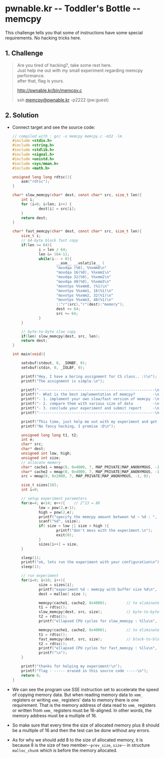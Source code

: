 # pwnable.kr -- Toddler's Bottle -- memcpy
This challenge tells you that some of instructions have some special requirements. No hacking tricks here.

## 1. Challenge
  > Are you tired of hacking?, take some rest here.  
  > Just help me out with my small experiment regarding memcpy performance.  
  > after that, flag is yours.  
  >   
  > http://pwnable.kr/bin/memcpy.c  
  >   
  > ssh memcpy@pwnable.kr -p2222 (pw:guest)  

## 2. Solution
  * Connect target and see the source code:
    ```c
    // compiled with : gcc -o memcpy memcpy.c -m32 -lm
    #include <stdio.h>
    #include <string.h>
    #include <stdlib.h>
    #include <signal.h>
    #include <unistd.h>
    #include <sys/mman.h>
    #include <math.h>

    unsigned long long rdtsc(){
        asm("rdtsc");
    }

    char* slow_memcpy(char* dest, const char* src, size_t len){
        int i;
        for (i=0; i<len; i++) {
                dest[i] = src[i];
        }
        return dest;
    }

    char* fast_memcpy(char* dest, const char* src, size_t len){
        size_t i;
        // 64-byte block fast copy
        if(len >= 64){
                i = len / 64;
                len &= (64-1);
                while(i-- > 0){
                        __asm__ __volatile__ (
                        "movdqa (%0), %%xmm0\n"
                        "movdqa 16(%0), %%xmm1\n"
                        "movdqa 32(%0), %%xmm2\n"
                        "movdqa 48(%0), %%xmm3\n"
                        "movntps %%xmm0, (%1)\n"
                        "movntps %%xmm1, 16(%1)\n"
                        "movntps %%xmm2, 32(%1)\n"
                        "movntps %%xmm3, 48(%1)\n"
                        ::"r"(src),"r"(dest):"memory");
                        dest += 64;
                        src += 64;
                }
        }

        // byte-to-byte slow copy
        if(len) slow_memcpy(dest, src, len);
        return dest;
    }

    int main(void){

        setvbuf(stdout, 0, _IONBF, 0);
        setvbuf(stdin, 0, _IOLBF, 0);

        printf("Hey, I have a boring assignment for CS class.. :(\n");
        printf("The assignment is simple.\n");

        printf("-----------------------------------------------------\n");
        printf("- What is the best implementation of memcpy?        -\n");
        printf("- 1. implement your own slow/fast version of memcpy -\n");
        printf("- 2. compare them with various size of data         -\n");
        printf("- 3. conclude your experiment and submit report     -\n");
        printf("-----------------------------------------------------\n");

        printf("This time, just help me out with my experiment and get flag\n");
        printf("No fancy hacking, I promise :D\n");

        unsigned long long t1, t2;
        int e;
        char* src;
        char* dest;
        unsigned int low, high;
        unsigned int size;
        // allocate memory
        char* cache1 = mmap(0, 0x4000, 7, MAP_PRIVATE|MAP_ANONYMOUS, -1, 0);
        char* cache2 = mmap(0, 0x4000, 7, MAP_PRIVATE|MAP_ANONYMOUS, -1, 0);
        src = mmap(0, 0x2000, 7, MAP_PRIVATE|MAP_ANONYMOUS, -1, 0);

        size_t sizes[10];
        int i=0;

        // setup experiment parameters
        for(e=4; e<14; e++){    // 2^13 = 8K
                low = pow(2,e-1);
                high = pow(2,e);
                printf("specify the memcpy amount between %d ~ %d : ", low, high);
                scanf("%d", &size);
                if( size < low || size > high ){
                        printf("don't mess with the experiment.\n");
                        exit(0);
                }
                sizes[i++] = size;
        }

        sleep(1);
        printf("ok, lets run the experiment with your configuration\n");
        sleep(1);

        // run experiment
        for(i=0; i<10; i++){
                size = sizes[i];
                printf("experiment %d : memcpy with buffer size %d\n", i+1, size);
                dest = malloc( size );

                memcpy(cache1, cache2, 0x4000);         // to eliminate cache effect
                t1 = rdtsc();
                slow_memcpy(dest, src, size);           // byte-to-byte memcpy
                t2 = rdtsc();
                printf("ellapsed CPU cycles for slow_memcpy : %llu\n", t2-t1);

                memcpy(cache1, cache2, 0x4000);         // to eliminate cache effect
                t1 = rdtsc();
                fast_memcpy(dest, src, size);           // block-to-block memcpy
                t2 = rdtsc();
                printf("ellapsed CPU cycles for fast_memcpy : %llu\n", t2-t1);
                printf("\n");
        }

        printf("thanks for helping my experiment!\n");
        printf("flag : ----- erased in this source code -----\n");
        return 0;
    }

    ```

  * We can see the program use SSE instruction set to accelerate the speed of copying memory data. But when reading memory data to `xmm_` registers or writing `xmm_` registers' data to memory there is one requirement. That is the memory address of data read to `xmm_` registers or written from `xmm_` registers must be 16-aligned. In other words, the memory address must be a multiple of 16.

  * So make sure that every time the size of allocated memory plus 8 should be a multiple of 16 and then the test can be done without any errors.

  * As for why we should add 8 to the size of allocated memory, it is because 8 is the size of two member--`prev_size`, `size`-- in structure `malloc_chunk` which is before the memory allocated.

